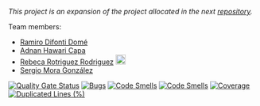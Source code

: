 *This project is an expansion of the project allocated in the next [repository](https://github.com/rafaelnm/APAtrabalhofinal-).*


Team members:
- [Ramiro Difonti Domé](mailto:alu0101425030@ull.edu.es)
- [Adnan Hawari Capa](mailto:alu0100417012@ull.edu.es)
- [Rebeca Rotriguez Rodriguez](https://github.com/rrrguez) [<img src="https://static.vecteezy.com/system/resources/previews/015/117/357/non_2x/envelope-icon-in-white-colors-mail-signs-illustration-png.png" width="20" height="20">](mailto:alu0101394763@ull.edu.es)
- [Sergio Mora González](mailto:alu0100918205@ull.edu.es)

[![Quality Gate Status](https://sonarcloud.io/api/project_badges/measure?project=rrrguez_LDH-PrFinal&metric=alert_status)](https://sonarcloud.io/summary/new_code?id=rrrguez_LDH-PrFinal)
[![Bugs](https://sonarcloud.io/api/project_badges/measure?project=rrrguez_LDH-PrFinal&metric=bugs)](https://sonarcloud.io/summary/new_code?id=rrrguez_LDH-PrFinal) [![Code Smells](https://sonarcloud.io/api/project_badges/measure?project=rrrguez_LDH-PrFinal&metric=code_smells)](https://sonarcloud.io/summary/new_code?id=rrrguez_LDH-PrFinal)
[![Code Smells](https://sonarcloud.io/api/project_badges/measure?project=rrrguez_LDH-PrFinal&metric=code_smells)](https://sonarcloud.io/summary/new_code?id=rrrguez_LDH-PrFinal) 
[![Coverage](https://sonarcloud.io/api/project_badges/measure?project=rrrguez_LDH-PrFinal&metric=coverage)](https://sonarcloud.io/summary/new_code?id=rrrguez_LDH-PrFinal) [![Duplicated Lines (%)](https://sonarcloud.io/api/project_badges/measure?project=rrrguez_LDH-PrFinal&metric=duplicated_lines_density)](https://sonarcloud.io/summary/new_code?id=rrrguez_LDH-PrFinal)
